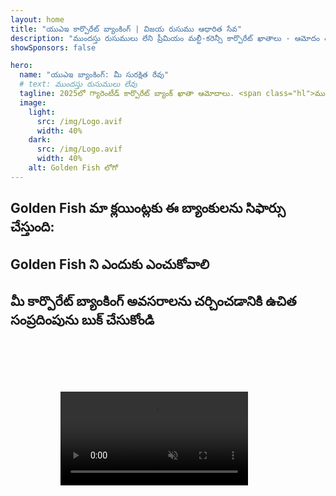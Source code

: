 ```yaml
---
layout: home
title: "యుఎఇ కార్పొరేట్ బ్యాంకింగ్ | విజయ రుసుము ఆధారిత సేవ"
description: "ముందస్తు రుసుములు లేని ప్రీమియం మల్టీ-కరెన్సీ కార్పొరేట్ ఖాతాలు - ఆమోదం తర్వాత మాత్రమే చెల్లించండి. 96% విజయ శాతంతో పూర్తి దరఖాస్తు నిర్వహణ. గ్యారెంటీడ్ ఖాతా తెరవడం."
showSponsors: false

hero:
  name: "యుఎఇ బ్యాంకింగ్: మీ సురక్షిత రేవు"
  # text: ముందస్తు రుసుములు లేవు
  tagline: 2025లో గ్యారెంటీడ్ కార్పొరేట్ బ్యాంక్ ఖాతా ఆమోదాలు. <span class="hl">ముందస్తు రుసుములు లేవు</span> - ఆమోదం తర్వాత మాత్రమే చెల్లించండి. 96% విజయ శాతం.
  image:
    light:
      src: /img/Logo.avif
      width: 40%
    dark:
      src: /img/Logo.avif
      width: 40%
    alt: Golden Fish లోగో
---
```


<FeatureCards :features="[
  {
    title: 'గ్యారెంటీడ్ ఖాతా ఆమోదాలు',
    bullet: '✓',
    items: [
      'మొదటి ఖాతా ఆమోదానికి రెండు నెలల గ్యారెంటీ',
      'రెండవ ఖాతాకు మూడు నెలల గ్యారెంటీ',
      'నాణ్యమైన వ్యాపార ప్రణాళిక తయారీ',
      'సమగ్ర డ్యూ డిలిజెన్స్ మద్దతు',
      'బ్యాంకుతో ప్రత్యక్ష కమ్యూనికేషన్ వ్యూహం',
      'పూర్తి బ్యాంకింగ్ ప్యాకేజీ సెటప్'
    ],
    linkText: 'Learn more',
    link: '../../corporate-banking-services/guaranteed-account-approvals',
    icon: {
      light: '/video/iStock-2186765808.mp4',
      dark: '/video/iStock-2166377244.mp4',
      alt: 'బ్యాంకింగ్ అవసరాలు',
    }
  },
]" />

<FeatureCards :features="[
  {
    title: 'అధిక-రిస్క్ వ్యాపారాలకు యుఎఇ బ్యాంక్ ఖాతాలు',
    items: [
      'పెంపొందించిన డ్యూ డిలిజెన్స్ (EDD)పై నిపుణ మార్గదర్శకత్వం',
      'లావాదేవీల పర్యవేక్షణ మరియు రిస్క్ నిర్వహణ',
      'అనుసరణ విధానాలు మరియు ప్రక్రియల సెటప్',
      'బ్యాంక్ సంబంధాల నిర్వహణ',
      'క్రమం తప్పకుండా అనుసరణ నవీకరణలు మరియు ఆడిట్‌లు',
      'ఖాతా భద్రత కోసం అత్యవసర ప్రణాళిక'
    ],
    linkText: 'Learn more',
    link: '../../corporate-banking-services/UAE-Bank-Accounts-for-High-Risk-Business',
    icon: {
      light: '/img/iStock-1333000394.avif',
      dark: '/img/iStock-584576538.avif',
      alt: 'బ్యాంకింగ్ సేవలు',
    }
  },
  {
    title: 'అనుసరణలో ఉండండి: మీ యుఎఇ వ్యాపారాన్ని రక్షించుకోండి',
    items: [
      'సంభావ్య రిస్క్‌లను గుర్తించడానికి క్రమం తప్పని అనుసరణ ఆడిట్‌లు',
      'ప్రభుత్వ ఆమోదాల కోసం ఎండ్-టు-ఎండ్ PRO సేవలు',
      'లైసెన్స్ పునరుద్ధరణ నిర్వహణ మరియు హెచ్చరికలు',
      'బ్యాంకింగ్ సలహా మరియు ఖాతా నిర్వహణ',
      'VAT మరియు ESR అనుసరణ మద్దతు',
      'ఉద్యోగి వీసా మరియు కార్మిక చట్ట అనుసరణ',
      'నియంత్రణ నవీకరణలపై శిక్షణా కార్యశాలలు'
    ],
    linkText: 'Learn more',
    link: '../../company-registration/Protect-Your-Business',
    icon: {
      light: '/img/iStock-1382278859.jpg',
      dark: '/img/iStock-1867623684.jpg',
      alt: 'బ్యాంకింగ్ సేవలు',
    }
  },
  {
    title: 'యుఎఇ కార్పొరేట్ బ్యాంకింగ్ ప్రయోజనాలు',
    items: [
      '**Aa2** మూడీస్ రేటింగ్‌తో బలమైన బ్యాంకింగ్ వ్యవస్థ',
      '**1980 నుండి స్థిరమైన USD మారక రేటు**',
      'మూలధన చలనంపై ఎలాంటి ఆంక్షలు లేవు',
      'US$184 బిలియన్‌లకు పైగా విదేశీ నిల్వలు',
      'రాజకీయ మరియు ఆర్థిక స్థిరత్వం',
      'ప్రభుత్వ మద్దతుతో బ్యాంకింగ్ వ్యవస్థ',
      'ప్రపంచ స్థాయి డిజిటల్ బ్యాంకింగ్'
    ],
    linkText: 'Learn more',
    link: '../../company-registration/banking',
    icon: {
      light: '/img/iStock-1032707788.jpg',
      dark: '/img/iStock-1152367067.avif',
      alt: 'బ్యాంకింగ్ ప్రక్రియ',
    }
  }
]" />

## Golden Fish మా క్లయింట్లకు ఈ బ్యాంకులను సిఫార్సు చేస్తుంది:

<!--@include: /../../include/recommended-banks.md-->

## Golden Fish ని ఎందుకు ఎంచుకోవాలి

<BenefitsList :features="[
  {
    icon: '🏢',
    title: 'స్థానిక UAE నిపుణత',
    text: 'దుబాయ్‌లోని అంకితభావంతో కూడిన నిపుణులు ప్రక్రియ అంతటా నిపుణ మార్గదర్శకత్వాన్ని అందిస్తారు.'
  },
  {
    icon: '📊',
    title: 'నిరూపించబడిన విజయ శాతం',
    text: 'మా ప్రీమియం ప్రాసెసింగ్ ద్వారా వందలాది వీసాలు, బ్యాంకు ఖాతాలు మరియు కంపెనీ రిజిస్ట్రేషన్‌లతో 90% కంటే ఎక్కువ ఆమోదం రేటు.'
  },
  {
    icon: '💸',
    title: '**విజయం ఆధారిత ఫీజులు**',
    text: '[ఆమోదం తర్వాత మాత్రమే చెల్లించండి](/uae-business/benefits/success-based-fees). దాచిన ఖర్చులు లేకుండా పూర్తి పారదర్శకత.'
  },
]" />

## మీ కార్పొరేట్ బ్యాంకింగ్ అవసరాలను చర్చించడానికి ఉచిత సంప్రదింపును బుక్ చేసుకోండి

<video  autoplay muted playsinline style="padding: 80px" >
  <source src="/video/iStock-2185918790.mp4" type="video/mp4">
</video>

<ContactFormModal 
  formName="Banking [offer]" 
  buttonText="ఉచిత సంప్రదింపును పొందండి" 
  categoryLabel="అవసరమైన మద్దతు స్థాయి: *" 
  categoryPlaceholderText="మీ మద్దతు స్థాయిని ఎంచుకోండి"
  messageLabel="మీ సంప్రదింపు కోసం మాకు సహాయపడండి (సిఫార్సు చేయబడింది)"
  messagePlaceholderText="మీ వ్యాపార రకం, నిర్వహణ అధికార పరిధులు, ఊహించిన లావాదేవీల పరిమాణాలు మరియు ఏవైనా ప్రత్యేక బ్యాంకింగ్ అవసరాలు (మల్టీ-కరెన్సీ, వాణిజ్య ఆర్థిక సేవలు, మొదలైనవి) గురించి మాకు తెలియజేయండి"
  :services="[
  'ప్రాథమిక — అవసరమైన పత్రాలు మరియు ఖాతా తెరవడానికి సంప్రదింపు మాత్రమే',
  'ప్రామాణిక — పూర్తి పత్రీకరణ మరియు అన్ని బ్యాంకింగ్ దశలలో మార్గదర్శకత్వం',
  'సమగ్ర — మీ వైపు నుండి కనిష్ట పాల్గొనడంతో పూర్తి-సేవా బ్యాంకింగ్ సెటప్',
  'కస్టమ్ — అధిక-పరిమాణ లావాదేవీలు లేదా బహుళ-అధికార పరిధి నిర్మాణం గురించి చర్చించవలసి ఉంది',
  ]"
/>